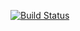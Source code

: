 [![Build Status](https://travis-ci.org/WitoldJnc/news-aggregator-server.svg?branch=master)](https://travis-ci.org/WitoldJnc/news-aggregator-server)